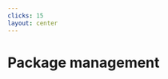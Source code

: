 ```yaml
---
clicks: 15
layout: center
---
```


<div v-if="$slidev.nav.clicks === 0">

# Package management

</div>
